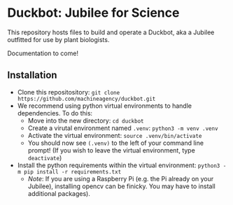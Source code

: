 # Duckbot: Jubilee for Science
This repository hosts files to build and operate a Duckbot, aka a Jubilee outfitted for use by plant biologists.

Documentation to come!

## Installation
- Clone this repositository: `git clone https://github.com/machineagency/duckbot.git`
- We recommend using python virtual environments to handle dependencies. To do this:
  - Move into the new directory: `cd duckbot`
  - Create a virutal environment named `.venv`: `python3 -m venv .venv`
  - Activate the virtual environment: `source .venv/bin/activate` 
  - You should now see `(.venv)` to the left of your command line prompt! (If you wish to leave the virtual environment, type `deactivate`)
- Install the python requirements within the virtual environment: `python3 -m pip install -r requirements.txt`
  - _Note_: If you are using a Raspberry Pi (e.g. the Pi already on your Jubilee), installing opencv can be finicky. You may have to install additional packages).

